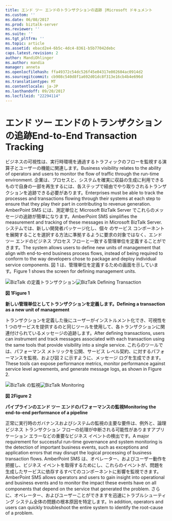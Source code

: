 ```yaml
---
title: エンド ツー エンドのトランザクションの追跡 |Microsoft ドキュメント
ms.custom: ''
ms.date: 06/08/2017
ms.prod: biztalk-server
ms.reviewer: ''
ms.suite: ''
ms.tgt_pltfrm: ''
ms.topic: article
ms.assetid: ebacd2e4-6b5c-4dc4-8361-b5b77042debc
caps.latest.revision: 2
author: MandiOhlinger
ms.author: mandia
manager: anneta
ms.openlocfilehash: ffa49372c54dc526f45e04317e002604ac0914d2
ms.sourcegitcommit: cb908c540d8f1a692d01dc8f313e16cb4b4e696d
ms.translationtype: MT
ms.contentlocale: ja-JP
ms.lasthandoff: 09/20/2017
ms.locfileid: "22294114"
---
```

# <a name="end-to-end-transaction-tracking"></a><span data-ttu-id="8ad80-102">エンド ツー エンドのトランザクションの追跡</span><span class="sxs-lookup"><span data-stu-id="8ad80-102">End-to-End Transaction Tracking</span></span>
<span data-ttu-id="8ad80-103">ビジネスの可視性は、実行時環境を通過するトラフィックのフローを監視する演算子とユーザーの機能に関連します。</span><span class="sxs-lookup"><span data-stu-id="8ad80-103">Business visibility relates to the ability of operators and users to monitor the flow of traffic through the run-time environment.</span></span> <span data-ttu-id="8ad80-104">企業は、プロセスと、システムを確実に収益の生成に利用できるもので自身の一部を再生するには、各ステップで経由でやり取りされるトランザクションを追跡できる必要があります。</span><span class="sxs-lookup"><span data-stu-id="8ad80-104">Enterprises must be able to track the processes and transactions flowing through their systems at each step to ensure that they play their part in contributing to revenue generation.</span></span> <span data-ttu-id="8ad80-105">AmberPoint SMS には、測定単位と Microsoft BizTalk Server でこれらのメッセージの追跡が簡単になります。</span><span class="sxs-lookup"><span data-stu-id="8ad80-105">AmberPoint SMS simplifies the measurement and tracking of these messages in Microsoft BizTalk Server.</span></span> <span data-ttu-id="8ad80-106">システムでは、新しい開発者パッケージ化し、個々 のサービス コンポーネントを展開することを選択する方法に準拠するように要求の対象ではなく、エンド ツー エンドのビジネス プロセス フローと一致する管理単位を定義することができます。</span><span class="sxs-lookup"><span data-stu-id="8ad80-106">The system allows users to define new units of management that align with end-to-end business process flows, instead of being required to conform to the way developers chose to package and deploy individual service components.</span></span> <span data-ttu-id="8ad80-107">図 1 は、管理単位を定義するための画面を示しています。</span><span class="sxs-lookup"><span data-stu-id="8ad80-107">Figure 1 shows the screen for defining management units.</span></span>  
  
 <span data-ttu-id="8ad80-108">![BizTalk の定義トランザクション](../esb-toolkit/media/ch9-biztalkdefiningtransaction.gif "Ch9 BizTalkDefiningTransaction")</span><span class="sxs-lookup"><span data-stu-id="8ad80-108">![BizTalk Defining Transaction](../esb-toolkit/media/ch9-biztalkdefiningtransaction.gif "Ch9-BizTalkDefiningTransaction")</span></span>  
  
 <span data-ttu-id="8ad80-109">**図 1**</span><span class="sxs-lookup"><span data-stu-id="8ad80-109">**Figure 1**</span></span>  
  
 <span data-ttu-id="8ad80-110">**新しい管理単位としてトランザクションを定義します。**</span><span class="sxs-lookup"><span data-stu-id="8ad80-110">**Defining a transaction as a new unit of management**</span></span>  
  
 <span data-ttu-id="8ad80-111">トランザクションを定義した後にユーザーがインストルメント化でき、可視性を 1 つのサービスを提供するのと同じツールを使用して、各トランザクションに関連付けられているメッセージの追跡します。</span><span class="sxs-lookup"><span data-stu-id="8ad80-111">After defining transactions, users can instrument and track messages associated with each transaction using the same tools that provide visibility into a single service.</span></span> <span data-ttu-id="8ad80-112">これらのツールでは、パフォーマンス メトリックを公開、サービス レベル契約、に対するパフォーマンスを監視、および図 2 に示すように、メッセージ ログを生成できます。</span><span class="sxs-lookup"><span data-stu-id="8ad80-112">These tools can expose performance metrics, monitor performance against service level agreements, and generate message logs, as shown in Figure 2.</span></span>  
  
 <span data-ttu-id="8ad80-113">![BizTalk の監視](../esb-toolkit/media/ch9-biztalkmonitoring.gif "Ch9 BizTalkMonitoring")</span><span class="sxs-lookup"><span data-stu-id="8ad80-113">![BizTalk Monitoring](../esb-toolkit/media/ch9-biztalkmonitoring.gif "Ch9-BizTalkMonitoring")</span></span>  
  
 <span data-ttu-id="8ad80-114">**図 2**</span><span class="sxs-lookup"><span data-stu-id="8ad80-114">**Figure 2**</span></span>  
  
 <span data-ttu-id="8ad80-115">**パイプラインのエンド ツー エンドのパフォーマンスの監視**</span><span class="sxs-lookup"><span data-stu-id="8ad80-115">**Monitoring the end-to-end performance of a pipeline**</span></span>  
  
 <span data-ttu-id="8ad80-116">正常に実行時のガバナンスおよびシステムの監視の主要な要件は、例外と、論理ビジネス トランザクション フローの処理が中断される可能性がありますアプリケーション エラーなどの重要なビジネス イベントの検出です。</span><span class="sxs-lookup"><span data-stu-id="8ad80-116">A major requirement for successful run-time governance and system monitoring is the detection of important business events, such as exceptions and application errors that may disrupt the logical processing of business transaction flows.</span></span> <span data-ttu-id="8ad80-117">AmberPoint SMS は、オペレーター、およびユーザー動作を把握し、ビジネス イベントを取得するためにし、これらのイベントが、問題を生成したサービスに依存するすべてのコンポーネントに影響を監視できます。</span><span class="sxs-lookup"><span data-stu-id="8ad80-117">AmberPoint SMS allows operators and users to gain insight into operational and business events and to monitor the impact these events have on all components that depend on the service that generated the problem.</span></span> <span data-ttu-id="8ad80-118">さらに、オペレーター、およびユーザーことができますを迅速にトラブルシューティング システム全体の問題の根本原因を特定します。</span><span class="sxs-lookup"><span data-stu-id="8ad80-118">In addition, operators and users can quickly troubleshoot the entire system to identify the root-cause of a problem.</span></span>